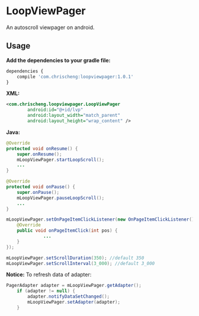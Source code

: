 # LoopViewPager
An autoscroll viewpager on android.
## Usage
**Add the dependencies to your gradle file:**
```javascript
dependencies {
    compile 'com.chrischeng:loopviewpager:1.0.1'
}
```
**XML:**
```xml
<com.chrischeng.loopviewpager.LoopViewPager
        android:id="@+id/lvp"
        android:layout_width="match_parent"
        android:layout_height="wrap_content" />
```
**Java:**
```java
@Override
protected void onResume() {
    super.onResume();
    mLoopViewPager.startLoopScroll();
    ...
}

@Override
protected void onPause() {
    super.onPause();
    mLoopViewPager.pauseLoopScroll();
    ...
}

mLoopViewPager.setOnPageItemClickListener(new OnPageItemClickListener() {
    @Override
    public void onPageItemClick(int pos) {
              ...     
    }
});

mLoopViewPager.setScrollDuration(350); //default 350
mLoopViewPager.setScrollInterval(3_000); //default 3_000
```
**Notice:**
To refresh data of adapter:
```java
PagerAdapter adapter = mLoopViewPager.getAdapter();
    if (adapter != null) {
        adapter.notifyDataSetChanged();
        mLoopViewPager.setAdapter(adapter);
    }
```
